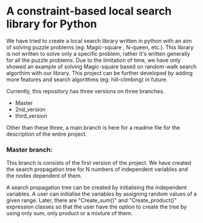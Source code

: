 # A constraint-based local search library for Python

We have tried to create a local search library written in python with an aim of solving puzzle problems (eg: Magic-square , N-queen, etc.).  This library is not written to solve only a specific problem, rather it's written generally for all the puzzle problems. Due to the limitation of time, we have only showed an example of solving Magic-square based on random-walk search algorthim with our library. This project can be further developed by adding more features and search algorithms (eg: hill-climbing) in future. 

Currently, this repository has three versions on three branches. 
- Master
- 2nd_version
- third_version

Other than these three, a main branch is here for a readme file for the description of the entire project.

### Master branch:
This branch is consists of the first version of the project. We have created the search propagation tree for N numbers of independent variables and the nodes dependent of them.

A search propagation tree can be created by initialising the independent variables. A user can initialise the variables by assigning random values of a given range. Later, there are "Create_sum()" and "Create_product()" expression classes so that the user have the option to create the tree by using only sum, only product or a mixture of them. 

